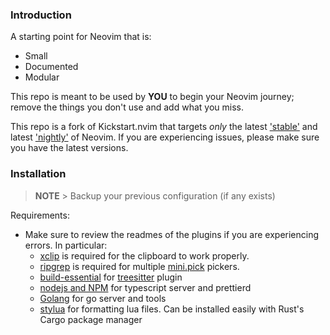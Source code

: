 ### Introduction

A starting point for Neovim that is:

- Small
- Documented
- Modular

This repo is meant to be used by **YOU** to begin your Neovim journey; remove the things you don't use and add what you miss.

This repo is a fork of Kickstart.nvim that targets _only_ the latest ['stable'](https://github.com/neovim/neovim/releases/tag/stable) and latest ['nightly'](https://github.com/neovim/neovim/releases/tag/nightly) of Neovim. If you are experiencing issues, please make sure you have the latest versions.

### Installation

> **NOTE** > Backup your previous configuration (if any exists)

Requirements:

- Make sure to review the readmes of the plugins if you are experiencing errors. In particular:
  - [xclip](https://linuxconfig.org/how-to-use-xclip-on-linux) is required for the clipboard to work properly.
  - [ripgrep](https://github.com/BurntSushi/ripgrep#installation) is required for multiple [mini.pick](https://github.com/echasnovski/mini.pick) pickers.
  - [build-essential](https://phoenixnap.com/kb/install-gcc-ubuntu) for [treesitter](https://github.com/nvim-treesitter/nvim-treesitter) plugin
  - [nodejs and NPM](https://nodejs.org/en) for typescript server and prettierd
  - [Golang](https://go.dev/doc/install) for go server and tools
  - [stylua](https://github.com/JohnnyMorganz/StyLua) for formatting lua files. Can be installed easily with Rust's Cargo package manager
